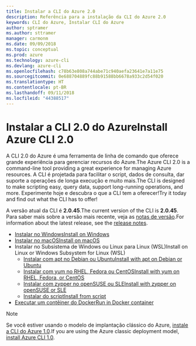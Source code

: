 ```yaml
---
title: Instalar a CLI do Azure 2.0
description: Referência para a instalação da CLI do Azure 2.0
keywords: CLI do Azure, Instalar CLI do Azure
author: sptramer
ms.author: sttramer
manager: carmonm
ms.date: 09/09/2018
ms.topic: conceptual
ms.prod: azure
ms.technology: azure-cli
ms.devlang: azure-cli
ms.openlocfilehash: c78b63e808a744abe71c940aefa23641e7a11e75
ms.sourcegitcommit: 0e688704889fc88b91588bb6678a933c2d54f020
ms.translationtype: HT
ms.contentlocale: pt-BR
ms.lasthandoff: 09/11/2018
ms.locfileid: "44388517"
---
```

# <a name="install-azure-cli-20"></a><span data-ttu-id="fb44b-104">Instalar a CLI 2.0 do Azure</span><span class="sxs-lookup"><span data-stu-id="fb44b-104">Install Azure CLI 2.0</span></span>

<span data-ttu-id="fb44b-105">A CLI 2.0 do Azure é uma ferramenta de linha de comando que oferece grande experiência para gerenciar recursos do Azure.</span><span class="sxs-lookup"><span data-stu-id="fb44b-105">The Azure CLI 2.0 is a command-line tool providing a great experience for managing Azure resources.</span></span> <span data-ttu-id="fb44b-106">A CLI é projetada para facilitar o script, dados de consulta, dar suporte a operações de longa execução e muito mais.</span><span class="sxs-lookup"><span data-stu-id="fb44b-106">The CLI is designed to make scripting easy, query data, support long-running operations, and more.</span></span> <span data-ttu-id="fb44b-107">Experimente hoje e descubra o que a CLI tem a oferecer!</span><span class="sxs-lookup"><span data-stu-id="fb44b-107">Try it today and find out what the CLI has to offer!</span></span>

<span data-ttu-id="fb44b-108">A versão atual da CLI é __2.0.45__.</span><span class="sxs-lookup"><span data-stu-id="fb44b-108">The current version of the CLI is __2.0.45__.</span></span> <span data-ttu-id="fb44b-109">Para saber mais sobre a versão mais recente, veja as [notas de versão](release-notes-azure-cli.md).</span><span class="sxs-lookup"><span data-stu-id="fb44b-109">For information about the latest release, see the [release notes](release-notes-azure-cli.md).</span></span>

* [<span data-ttu-id="fb44b-110">Instalar no Windows</span><span class="sxs-lookup"><span data-stu-id="fb44b-110">Install on Windows</span></span>](install-azure-cli-windows.md)
* [<span data-ttu-id="fb44b-111">Instalar no macOS</span><span class="sxs-lookup"><span data-stu-id="fb44b-111">Install on macOS</span></span>](install-azure-cli-macos.md)
* <span data-ttu-id="fb44b-112">Instalar no Subsistema de Windows ou Linux para Linux (WSL)</span><span class="sxs-lookup"><span data-stu-id="fb44b-112">Install on Linux or Windows Subsystem for Linux (WSL)</span></span>
  * [<span data-ttu-id="fb44b-113">Instalar com apt no Debian ou Ubuntu</span><span class="sxs-lookup"><span data-stu-id="fb44b-113">Install with apt on Debian or Ubuntu</span></span>](install-azure-cli-apt.md)
  * [<span data-ttu-id="fb44b-114">Instalar com yum no RHEL, Fedora ou CentOS</span><span class="sxs-lookup"><span data-stu-id="fb44b-114">Install with yum on RHEL, Fedora, or CentOS</span></span>](install-azure-cli-yum.md)
  * [<span data-ttu-id="fb44b-115">Instalar com zypper no openSUSE ou SLE</span><span class="sxs-lookup"><span data-stu-id="fb44b-115">Install with zypper on openSUSE or SLE</span></span>](install-azure-cli-zypper.md)
  * [<span data-ttu-id="fb44b-116">Instalar do script</span><span class="sxs-lookup"><span data-stu-id="fb44b-116">Install from script</span></span>](install-azure-cli-linux.md)
* [<span data-ttu-id="fb44b-117">Executar um contêiner do Docker</span><span class="sxs-lookup"><span data-stu-id="fb44b-117">Run in Docker container</span></span>](run-azure-cli-docker.md)

> [!NOTE]
> <span data-ttu-id="fb44b-118">Se você estiver usando o modelo de implantação clássico do Azure, [instale a CLI do Azure 1.0](install-cli-version-1.0.md).</span><span class="sxs-lookup"><span data-stu-id="fb44b-118">If you are using the Azure classic deployment model, [install Azure CLI 1.0](install-cli-version-1.0.md).</span></span>
